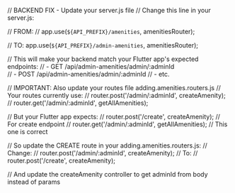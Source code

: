 // BACKEND FIX - Update your server.js file
// Change this line in your server.js:

// FROM:
// app.use(`${API_PREFIX}/amenities`, amenitiesRouter);

// TO:
app.use(`${API_PREFIX}/admin-amenities`, amenitiesRouter);

// This will make your backend match your Flutter app's expected endpoints:
// - GET /api/admin-amenities/admin/:adminId  
// - POST /api/admin-amenities/admin/:adminId
// - etc.

// IMPORTANT: Also update your routes file adding.amenities.routers.js
// Your routes currently use:
// router.post('/admin/:adminId', createAmenity);
// router.get('/admin/:adminId', getAllAmenities);

// But your Flutter app expects:
// router.post('/create', createAmenity);  // For create endpoint
// router.get('/admin/:adminId', getAllAmenities);  // This one is correct

// So update the CREATE route in your adding.amenities.routers.js:
// Change:
// router.post('/admin/:adminId', createAmenity);
// To:
// router.post('/create', createAmenity);

// And update the createAmenity controller to get adminId from body instead of params
